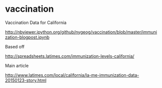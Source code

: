 # vaccination
Vaccination Data for California

http://nbviewer.ipython.org/github/nygeog/vaccination/blob/master/immunization-blogpost.ipynb


Based off


http://spreadsheets.latimes.com/immunization-levels-california/


Main article 

http://www.latimes.com/local/california/la-me-immunization-data-20150123-story.html
